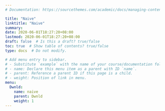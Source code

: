 ```yaml
---
# Documentation: https://sourcethemes.com/academic/docs/managing-content/

title: "Naive"
linktitle: "Naive"
summary:
date: 2020-06-01T18:27:20+08:00
lastmod: 2020-06-01T18:27:20+08:00
draft: false  # Is this a draft? true/false
toc: true  # Show table of contents? true/false
type: docs  # Do not modify.

# Add menu entry to sidebar.
# - Substitute `example` with the name of your course/documentation folder.
# - name: Declare this menu item as a parent with ID `name`.
# - parent: Reference a parent ID if this page is a child.
# - weight: Position of link in menu.
menu:
  Dwnld:
    name: naive
    parent: Dwnld
    weight: 1
---
```

